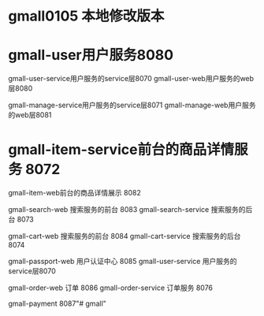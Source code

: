 # gmall0105 本地修改版本
# gmall-user用户服务8080
gmall-user-service用户服务的service层8070
gmall-user-web用户服务的web层8080

gmall-manage-service用户服务的service层8071
gmall-manage-web用户服务的web层8081

# gmall-item-service前台的商品详情服务 8072
gmall-item-web前台的商品详情展示 8082

gmall-search-web 搜索服务的前台 8083
gmall-search-service 搜索服务的后台 8073


gmall-cart-web 搜索服务的前台 8084
gmall-cart-service 搜索服务的后台 8074

gmall-passport-web 用户认证中心 8085
gmall-user-service 用户服务的service层8070

gmall-order-web 订单 8086
gmall-order-service 订单服务 8076

gmall-payment 8087"# gmall" 
